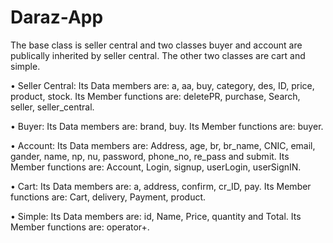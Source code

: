 # Daraz-App
The base class is seller central and two classes buyer and account are publically inherited by seller central. The other two classes are cart and simple.

•	Seller Central:
Its Data members are: a, aa, buy, category, des, ID, price, product, stock.
Its Member functions are:  deletePR, purchase, Search, seller, seller_central.

•	Buyer:
Its Data members are: brand, buy.
Its Member functions are:  buyer.

•	Account:
Its Data members are: Address, age, br, br_name, CNIC, email, gander, name, np, nu, password, phone_no, re_pass and submit.
Its Member functions are:  Account, Login, signup, userLogin, userSignIN.

•	Cart:
Its Data members are: a, address, confirm, cr_ID, pay.
Its Member functions are:  Cart, delivery, Payment, product.

•	Simple:
Its Data members are: id, Name, Price, quantity and Total.
Its Member functions are:  operator+.
